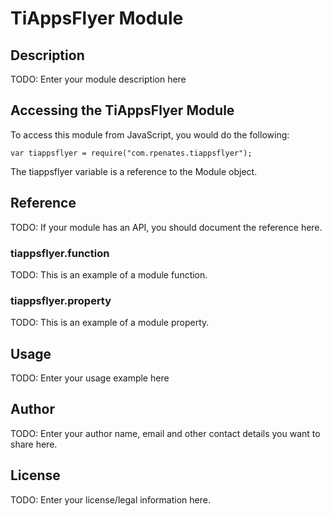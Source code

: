 # TiAppsFlyer Module

## Description

TODO: Enter your module description here

## Accessing the TiAppsFlyer Module

To access this module from JavaScript, you would do the following:

    var tiappsflyer = require("com.rpenates.tiappsflyer");

The tiappsflyer variable is a reference to the Module object.

## Reference

TODO: If your module has an API, you should document
the reference here.

### tiappsflyer.function

TODO: This is an example of a module function.

### tiappsflyer.property

TODO: This is an example of a module property.

## Usage

TODO: Enter your usage example here

## Author

TODO: Enter your author name, email and other contact
details you want to share here.

## License

TODO: Enter your license/legal information here.
